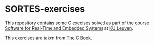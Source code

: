 # SORTES-exercises
This repository contains some C execises solved as part of the course [Software for Real-Time and Embedded Systems](https://onderwijsaanbod.kuleuven.be/syllabi/e/H04L2AE.htm#activetab=doelstellingen_idm1852208) at [KU Leuven](https://www.kuleuven.be/kuleuven/).

This exercises are taken from [The C Book](http://publications.gbdirect.co.uk/c_book/).
